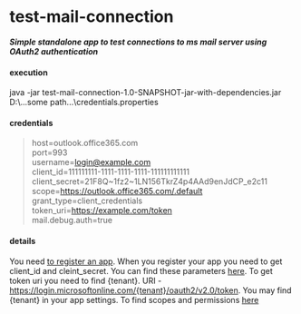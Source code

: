# test-mail-connection
__*Simple standalone app to test connections to ms mail server using OAuth2 authentication*__
#### execution
java -jar test-mail-connection-1.0-SNAPSHOT-jar-with-dependencies.jar D:\\...some path...\\credentials.properties
#### credentials
>host=outlook.office365.com
><br/>port=993
><br/>username=login@example.com
><br/>client_id=111111111-1111-1111-1111-111111111111
><br/>client_secret=21F8Q~1fz2~1LN156TkrZ4p4AAd9enJdCP_e2c11
><br/>scope=https://outlook.office365.com/.default
><br/>grant_type=client_credentials
><br/>token_uri=https://example.com/token
><br/>mail.debug.auth=true
#### details
You need [to register an app](https://learn.microsoft.com/en-us/graph/auth-register-app-v2). 
When you register your app you need to get client_id and cleint_secret. 
You can find these parameters [here](https://portal.azure.com/#view/Microsoft_AAD_RegisteredApps/ApplicationsListBlade).
To get token uri you need to find {tenant}. URI - https://login.microsoftonline.com/{tenant}/oauth2/v2.0/token. 
You may find {tenant} in your app settings. To find scopes and permissions [here](https://learn.microsoft.com/en-us/graph/permissions-reference)